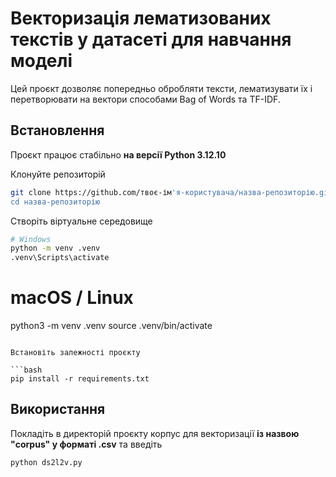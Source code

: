 # Векторизація лематизованих текстів у датасеті для навчання моделі

Цей проєкт дозволяє попередньо обробляти тексти, лематизувати їх і перетворювати на вектори способами Bag of Words та TF-IDF.

## Встановлення
Проєкт працює стабільно **на версії Python 3.12.10**

Клонуйте репозиторій

```bash
git clone https://github.com/твоє-ім'я-користувача/назва-репозиторію.git
cd назва-репозиторію
```
Створіть віртуальне середовище

```bash
# Windows
python -m venv .venv
.venv\Scripts\activate
```
# macOS / Linux
python3 -m venv .venv
source .venv/bin/activate
```

Встановіть залежності проєкту

```bash
pip install -r requirements.txt
```

## Використання

Покладіть в директорій проєкту корпус для векторизації **із назвою "corpus" у форматі .csv** та введіть

```bash
python ds2l2v.py
```
